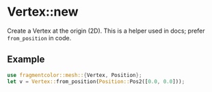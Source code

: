 # Vertex::new

Create a Vertex at the origin (2D). This is a helper used in docs; prefer `from_position` in code.

## Example

```rust
use fragmentcolor::mesh::{Vertex, Position};
let v = Vertex::from_position(Position::Pos2([0.0, 0.0]));
```